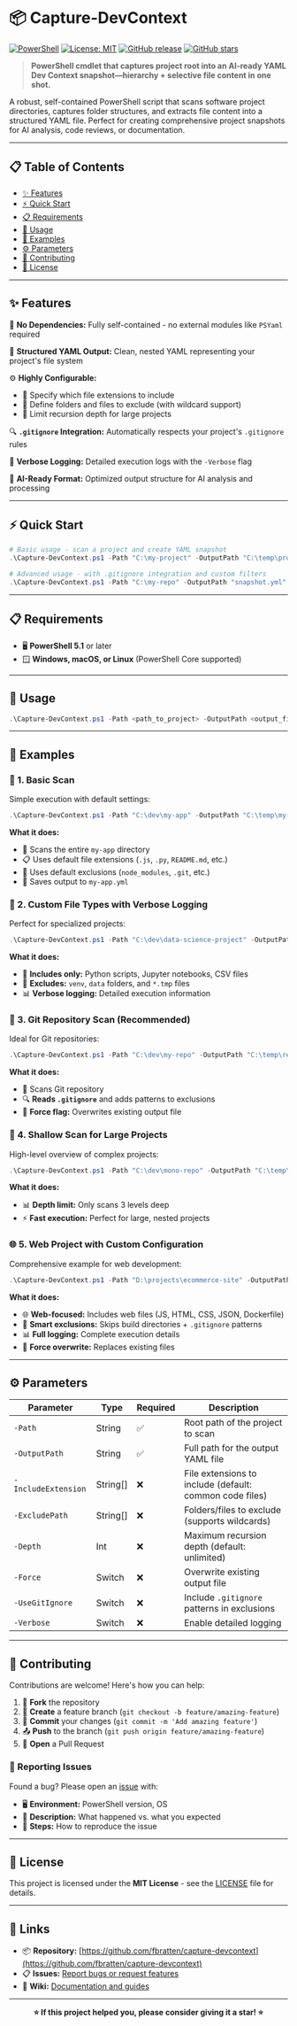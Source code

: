 # 📦 Capture-DevContext

[![PowerShell](https://img.shields.io/badge/PowerShell-5.1%2B-blue?logo=powershell)](https://docs.microsoft.com/en-us/powershell/)
[![License: MIT](https://img.shields.io/badge/License-MIT-yellow.svg)](https://opensource.org/licenses/MIT)
[![GitHub release](https://img.shields.io/github/release/fbratten/capture-devcontext.svg)](https://github.com/fbratten/capture-devcontext/releases)
[![GitHub stars](https://img.shields.io/github/stars/fbratten/capture-devcontext.svg)](https://github.com/fbratten/capture-devcontext/stargazers)

> **PowerShell cmdlet that captures project root into an AI-ready YAML Dev Context snapshot—hierarchy + selective file content in one shot.**

A robust, self-contained PowerShell script that scans software project directories, captures folder structures, and extracts file content into a structured YAML file. Perfect for creating comprehensive project snapshots for AI analysis, code reviews, or documentation.

---

## 📋 Table of Contents

- [✨ Features](#-features)
- [⚡ Quick Start](#-quick-start)
- [📋 Requirements](#-requirements)
- [🚀 Usage](#-usage)
- [📖 Examples](#-examples)
- [⚙️ Parameters](#️-parameters)
- [🤝 Contributing](#-contributing)
- [📄 License](#-license)

---

## ✨ Features

🔧 **No Dependencies:** Fully self-contained - no external modules like `PSYaml` required

📁 **Structured YAML Output:** Clean, nested YAML representing your project's file system

⚙️ **Highly Configurable:**
   - 📂 Specify which file extensions to include
   - 🚫 Define folders and files to exclude (with wildcard support)
   - 📏 Limit recursion depth for large projects

🔍 **`.gitignore` Integration:** Automatically respects your project's `.gitignore` rules

📝 **Verbose Logging:** Detailed execution logs with the `-Verbose` flag

🎯 **AI-Ready Format:** Optimized output structure for AI analysis and processing

---

## ⚡ Quick Start

```powershell
# Basic usage - scan a project and create YAML snapshot
.\Capture-DevContext.ps1 -Path "C:\my-project" -OutputPath "C:\temp\project-snapshot.yml"

# Advanced usage - with .gitignore integration and custom filters
.\Capture-DevContext.ps1 -Path "C:\my-repo" -OutputPath "snapshot.yml" -UseGitIgnore -Force -Verbose
```

---

## 📋 Requirements

- 🖥️ **PowerShell 5.1** or later
- 🪟 **Windows, macOS, or Linux** (PowerShell Core supported)

---

## 🚀 Usage

```powershell
.\Capture-DevContext.ps1 -Path <path_to_project> -OutputPath <output_file.yml> [options]
```

---

## 📖 Examples

### 🔰 1. Basic Scan

Simple execution with default settings:

```powershell
.\Capture-DevContext.ps1 -Path "C:\dev\my-app" -OutputPath "C:\temp\my-app.yml"
```

**What it does:**
- 📂 Scans the entire `my-app` directory
- 📋 Uses default file extensions (`.js`, `.py`, `README.md`, etc.)
- 🚫 Uses default exclusions (`node_modules`, `.git`, etc.)
- 💾 Saves output to `my-app.yml`

### 🎯 2. Custom File Types with Verbose Logging

Perfect for specialized projects:

```powershell
.\Capture-DevContext.ps1 -Path "C:\dev\data-science-project" -OutputPath "C:\temp\data-science.yml" -IncludeExtension ".py", ".ipynb", ".csv" -ExcludePath "venv", "data", "*.tmp" -Verbose
```

**What it does:**
- 🐍 **Includes only:** Python scripts, Jupyter notebooks, CSV files
- 🚫 **Excludes:** `venv`, `data` folders, and `*.tmp` files
- 📊 **Verbose logging:** Detailed execution information

### 🔄 3. Git Repository Scan (Recommended)

Ideal for Git repositories:

```powershell
.\Capture-DevContext.ps1 -Path "C:\dev\my-repo" -OutputPath "C:\temp\repo-snapshot.yml" -UseGitIgnore -Force
```

**What it does:**
- 📂 Scans Git repository
- 🔍 **Reads `.gitignore`** and adds patterns to exclusions
- 💪 **Force flag:** Overwrites existing output file

### 📏 4. Shallow Scan for Large Projects

High-level overview of complex projects:

```powershell
.\Capture-DevContext.ps1 -Path "C:\dev\mono-repo" -OutputPath "C:\temp\overview.yml" -Depth 3
```

**What it does:**
- 📊 **Depth limit:** Only scans 3 levels deep
- ⚡ **Fast execution:** Perfect for large, nested projects

### 🌐 5. Web Project with Custom Configuration

Comprehensive example for web development:

```powershell
.\Capture-DevContext.ps1 -Path "D:\projects\ecommerce-site" -OutputPath "D:\backups\ecommerce.yml" -IncludeExtension ".js", ".html", ".css", ".json", "Dockerfile" -ExcludePath "dist", "build", "coverage" -UseGitIgnore -Force -Verbose
```

**What it does:**
- 🌐 **Web-focused:** Includes web files (JS, HTML, CSS, JSON, Dockerfile)
- 🚫 **Smart exclusions:** Skips build directories + `.gitignore` patterns
- 📊 **Full logging:** Complete execution details
- 💪 **Force overwrite:** Replaces existing files

---

## ⚙️ Parameters

| Parameter | Type | Required | Description |
|-----------|------|----------|-------------|
| `-Path` | String | ✅ | Root path of the project to scan |
| `-OutputPath` | String | ✅ | Full path for the output YAML file |
| `-IncludeExtension` | String[] | ❌ | File extensions to include (default: common code files) |
| `-ExcludePath` | String[] | ❌ | Folders/files to exclude (supports wildcards) |
| `-Depth` | Int | ❌ | Maximum recursion depth (default: unlimited) |
| `-Force` | Switch | ❌ | Overwrite existing output file |
| `-UseGitIgnore` | Switch | ❌ | Include `.gitignore` patterns in exclusions |
| `-Verbose` | Switch | ❌ | Enable detailed logging |

---

## 🤝 Contributing

Contributions are welcome! Here's how you can help:

1. 🍴 **Fork** the repository
2. 🌿 **Create** a feature branch (`git checkout -b feature/amazing-feature`)
3. 📝 **Commit** your changes (`git commit -m 'Add amazing feature'`)
4. 📤 **Push** to the branch (`git push origin feature/amazing-feature`)
5. 🔄 **Open** a Pull Request

### 🐛 Reporting Issues

Found a bug? Please open an [issue](https://github.com/fbratten/capture-devcontext/issues) with:
- 🖥️ **Environment:** PowerShell version, OS
- 📝 **Description:** What happened vs. what you expected
- 🔄 **Steps:** How to reproduce the issue

---

## 📄 License

This project is licensed under the **MIT License** - see the [LICENSE](LICENSE) file for details.

---

## 🔗 Links

- 📦 **Repository:** [https://github.com/fbratten/capture-devcontext](https://github.com/fbratten/capture-devcontext)
- 📋 **Issues:** [Report bugs or request features](https://github.com/fbratten/capture-devcontext/issues)
- 📖 **Wiki:** [Documentation and guides](https://github.com/fbratten/capture-devcontext/wiki)

---

<p align="center">
  <strong>⭐ If this project helped you, please consider giving it a star! ⭐</strong>
</p>
